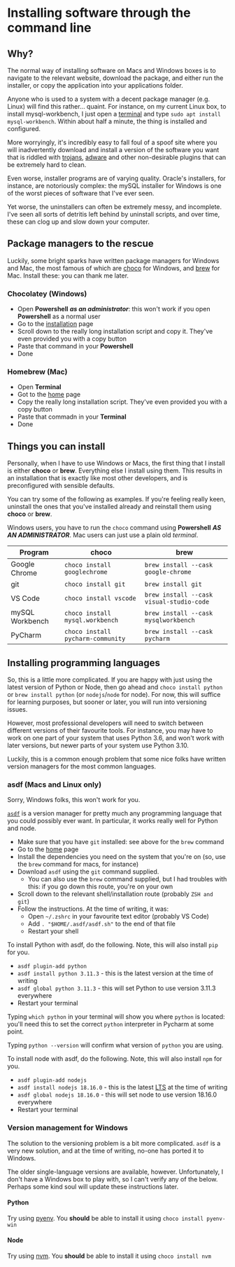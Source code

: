 # Installing software through the command line

## Why?

The normal way of installing software on Macs and Windows boxes is to navigate to the relevant website, download the package, and either run the installer, or copy the application into your applications folder.

Anyone who is used to a system with a decent package manager (e.g. Linux) will find this rather... quaint. For instance, on my current Linux box, to install mysql-workbench, I just open a [terminal](./cli.md) and type `sudo apt install mysql-workbench`. Within about half a minute, the thing is installed and configured.

More worryingly, it's incredibly easy to fall foul of a spoof site where you will inadvertently download and install a version of the software you want that is riddled with [trojans](https://en.wikipedia.org/wiki/Trojan_horse_(computing)), [adware](https://en.wikipedia.org/wiki/Adware) and other non-desirable plugins that can be extremely hard to clean.

Even worse, installer programs are of varying quality. Oracle's installers, for instance, are notoriously complex: the mySQL installer for Windows is one of the worst pieces of software that I've ever seen.

Yet worse, the uninstallers can often be extremely messy, and incomplete. I've seen all sorts of detritis left behind by uninstall scripts, and over time, these can clog up and slow down your computer.

## Package managers to the rescue

Luckily, some bright sparks have written package managers for Windows and Mac, the most famous of which are [choco](https://chocolatey.org/) for Windows, and [brew](https://brew.sh/) for Mac. Install these: you can thank me later.

### Chocolatey (Windows)

* Open **Powershell** ***as an administrator***: this won't work if you open **Powershell** as a normal user
* Go to the [installation](https://chocolatey.org/install) page
* Scroll down to the really long installation script and copy it. They've even provided you with a copy button
* Paste that command in your **Powershell**
* Done

### Homebrew (Mac)

* Open **Terminal**
* Got to the [home](https://brew.sh/) page
* Copy the really long installation script. They've even provided you with a copy button
* Paste that commadn in your **Terminal**
* Done

## Things you can install

Personally, when I have to use Windows or Macs, the first thing that I install is either **choco** or **brew**. Everything else I install using them. This results in an installation that is exactly like most other developers, and is preconfigured with sensible defaults.

You can try some of the following as examples. If you're feeling really keen, uninstall the ones that you've installed already and reinstall them using **choco** or **brew**.

Windows users, you have to run the `choco` command using **Powershell** ***AS AN ADMINISTRATOR***. Mac users can just use a plain old *terminal*.

| Program | choco | brew |
|-|-|-|
| Google Chrome | `choco install googlechrome` | `brew install --cask google-chrome` |
| git | `choco install git` | `brew install git` |
| VS Code | `choco install vscode` | `brew install --cask visual-studio-code` |
| mySQL Workbench | `choco install mysql.workbench` | `brew install --cask mysqlworkbench` |
| PyCharm | `choco install pycharm-community` | `brew install --cask pycharm` |

## Installing programming languages

So, this is a little more complicated. If you are happy with just using the latest version of Python or Node, then go ahead and `choco install python` or `brew install python` (or `nodejs`/`node` for node). For now, this will suffice for learning purposes, but sooner or later, you will run into versioning issues.

However, most professional developers will need to switch between different versions of their favourite tools. For instance, you may have to work on one part of your system that uses Python 3.6, and won't work with later versions, but newer parts of your system use Python 3.10.

Luckily, this is a common enough problem that some nice folks have written version managers for the most common languages.

### asdf (Macs and Linux only)

Sorry, Windows folks, this won't work for you.

[`asdf`](https://asdf-vm.com/) is a version manager for pretty much any programming language that you could possibly ever want. In particular, it works really well for Python and node.

* Make sure that you have `git` installed: see above for the `brew` command
* Go to the [home](https://asdf-vm.com/guide/getting-started.html) page
* Install the dependencies you need on the system that you're on (so, use the `brew` command for macs, for instance)
* Download `asdf` using the `git` command supplied.
  * You can also use the `brew` command supplied, but I had troubles with this: if you go down this route, you're on your own
* Scroll down to the relevant shell/installation route (probably `ZSH and git`)
* Follow the instructions. At the time of writing, it was:
  * Open `~/.zshrc` in your favourite text editor (probably VS Code)
  * Add `. "$HOME/.asdf/asdf.sh"` to the end of that file
  * Restart your shell

To install Python with asdf, do the following. Note, this will also install `pip` for you.

* `asdf plugin-add python`
* `asdf install python 3.11.3` - this is the latest version at the time of writing
* `asdf global python 3.11.3` - this will set Python to use version 3.11.3 everywhere
* Restart your terminal

Typing `which python` in your terminal will show you where `python` is located: you'll need this to set the correct `python` interpreter in Pycharm at some point.

Typing `python --version` will confirm what version of `python` you are using.

To install node with asdf, do the following. Note, this will also install `npm` for you.

* `asdf plugin-add nodejs`
* `asdf install nodejs 18.16.0` - this is the latest [LTS](https://nodejs.org/en/download) at the time of writing
* `asdf global nodejs 18.16.0` - this will set node to use version 18.16.0 everywhere
* Restart your terminal

### Version management for Windows

The solution to the versioning problem is a bit more complicated. `asdf` is a very new solution, and at the time of writing, no-one has ported it to Windows.

The older single-language versions are available, however. Unfortunately, I don't have a Windows box to play with, so I can't verify any of the below. Perhaps some kind soul will update these instructions later.

#### Python

Try using [pyenv](https://pyenv-win.github.io/pyenv-win/). You **should** be able to install it using `choco install pyenv-win`

#### Node

Try using [nvm](https://github.com/coreybutler/nvm-windows). You **should** be able to install it using `choco install nvm`